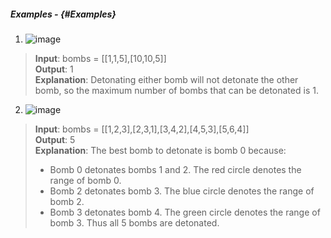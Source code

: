 ##### Examples - {#Examples}
1. ![image](https://assets.leetcode.com/uploads/2021/11/06/desmos-eg-3.png)
>**Input**: bombs = [[1,1,5],[10,10,5]]\
**Output**: 1\
**Explanation**: Detonating either bomb will not detonate the other bomb, so the maximum number of bombs that can be detonated is 1.

2. ![image](https://assets.leetcode.com/uploads/2021/11/06/desmos-eg-2.png)
>**Input**: bombs = [[1,2,3],[2,3,1],[3,4,2],[4,5,3],[5,6,4]]\
**Output**: 5\
**Explanation**: 
The best bomb to detonate is bomb 0 because:
> - Bomb 0 detonates bombs 1 and 2. The red circle denotes the range of bomb 0.
> - Bomb 2 detonates bomb 3. The blue circle denotes the range of bomb 2.
> - Bomb 3 detonates bomb 4. The green circle denotes the range of bomb 3.
Thus all 5 bombs are detonated.
